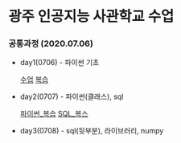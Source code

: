 # 광주 인공지능 사관학교 수업

### 공통과정 (2020.07.06)
* day1(0706) - 파이썬 기초

  [수업](https://github.com/bokyungJ/AI_school/blob/master/0706.ipynb)
  [복습](https://github.com/bokyungJ/AI_school/blob/master/0706_%ED%8C%8C%EC%9D%B4%EC%8D%AC%20%EA%B8%B0%EC%B4%88%EB%B3%B5%EC%8A%B5.ipynb)
* day2(0707) - 파이썬(클래스), sql

  [파이썬_복습]()
  [SQL_복스](https://github.com/bokyungJ/AI_school/blob/master/0707_SQL%EB%B3%B5%EC%8A%B5.ipynb)
* day3(0708) - sql(뒷부분), 라이브러리, numpy




